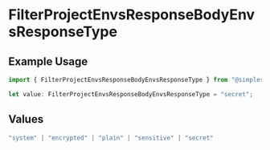 # FilterProjectEnvsResponseBodyEnvsResponseType

## Example Usage

```typescript
import { FilterProjectEnvsResponseBodyEnvsResponseType } from "@simplesagar/vercel/models/filterprojectenvsop.js";

let value: FilterProjectEnvsResponseBodyEnvsResponseType = "secret";
```

## Values

```typescript
"system" | "encrypted" | "plain" | "sensitive" | "secret"
```